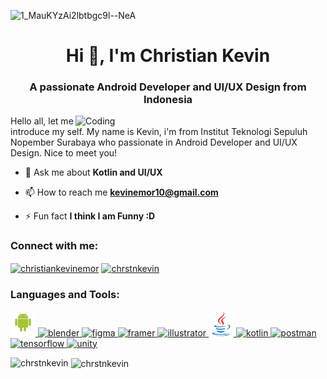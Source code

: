 ![1_MauKYzAi2lbtbgc9l--NeA](https://1.bp.blogspot.com/-7A4WynwLsMw/XbBpCXG8fHI/AAAAAAAAMt4/uOa1bpLskYgrwGbllhSu2SDj_Mig8SXJQCLcBGAsYHQ/s1600/2000_600px.gif)

<h1 align="center">Hi 👋, I'm Christian Kevin</h1>
<h3 align="center">A passionate Android Developer and UI/UX Design from Indonesia</h3>


<img align="right" alt="Coding" width="400" src="https://miro.medium.com/v2/resize:fit:1100/format:webp/1*r9da2dnl4j1SLHqoq_VtKw.gif">

Hello all, let me introduce my self. My name is Kevin, i'm from Institut Teknologi Sepuluh Nopember Surabaya who passionate in Android Developer and UI/UX Design. Nice to meet you!

- 💬 Ask me about **Kotlin and UI/UX**

- 📫 How to reach me **kevinemor10@gmail.com**

- ⚡ Fun fact **I think I am Funny :D**

<h3 align="left">Connect with me:</h3>
<p align="left">
<a href="https://linkedin.com/in/christiankevinemor" target="blank"><img align="center" src="https://raw.githubusercontent.com/rahuldkjain/github-profile-readme-generator/master/src/images/icons/Social/linked-in-alt.svg" alt="christiankevinemor" height="30" width="40" /></a>
<a href="https://dribbble.com/chrstnkevin" target="blank"><img align="center" src="https://raw.githubusercontent.com/rahuldkjain/github-profile-readme-generator/master/src/images/icons/Social/dribbble.svg" alt="chrstnkevin" height="30" width="40" /></a>
</p>

<h3 align="left">Languages and Tools:</h3>
<p align="left"> <a href="https://developer.android.com" target="_blank" rel="noreferrer"> <img src="https://raw.githubusercontent.com/devicons/devicon/master/icons/android/android-original-wordmark.svg" alt="android" width="40" height="40"/> </a> <a href="https://www.blender.org/" target="_blank" rel="noreferrer"> <img src="https://download.blender.org/branding/community/blender_community_badge_white.svg" alt="blender" width="40" height="40"/> </a> <a href="https://www.figma.com/" target="_blank" rel="noreferrer"> <img src="https://www.vectorlogo.zone/logos/figma/figma-icon.svg" alt="figma" width="40" height="40"/> </a> <a href="https://www.framer.com/" target="_blank" rel="noreferrer"> <img src="https://www.vectorlogo.zone/logos/framer/framer-icon.svg" alt="framer" width="40" height="40"/> </a> <a href="https://www.adobe.com/in/products/illustrator.html" target="_blank" rel="noreferrer"> <img src="https://www.vectorlogo.zone/logos/adobe_illustrator/adobe_illustrator-icon.svg" alt="illustrator" width="40" height="40"/> </a> <a href="https://www.java.com" target="_blank" rel="noreferrer"> <img src="https://raw.githubusercontent.com/devicons/devicon/master/icons/java/java-original.svg" alt="java" width="40" height="40"/> </a> <a href="https://kotlinlang.org" target="_blank" rel="noreferrer"> <img src="https://www.vectorlogo.zone/logos/kotlinlang/kotlinlang-icon.svg" alt="kotlin" width="40" height="40"/> </a> <a href="https://postman.com" target="_blank" rel="noreferrer"> <img src="https://www.vectorlogo.zone/logos/getpostman/getpostman-icon.svg" alt="postman" width="40" height="40"/> </a> <a href="https://www.tensorflow.org" target="_blank" rel="noreferrer"> <img src="https://www.vectorlogo.zone/logos/tensorflow/tensorflow-icon.svg" alt="tensorflow" width="40" height="40"/> </a> <a href="https://unity.com/" target="_blank" rel="noreferrer"> <img src="https://www.vectorlogo.zone/logos/unity3d/unity3d-icon.svg" alt="unity" width="40" height="40"/> </a> </p>

<p><img align="left" src="https://github-readme-stats.vercel.app/api/top-langs?username=chrstnkevin&show_icons=true&theme=tokyonight&hide_border=true&locale=en&layout=compact" alt="chrstnkevin" /></p>

<p>&nbsp;<img align="center" src="https://github-readme-stats.vercel.app/api?username=chrstnkevin&show_icons=true&theme=tokyonight&hide_border=true&locale=en" alt="chrstnkevin" /></p>
